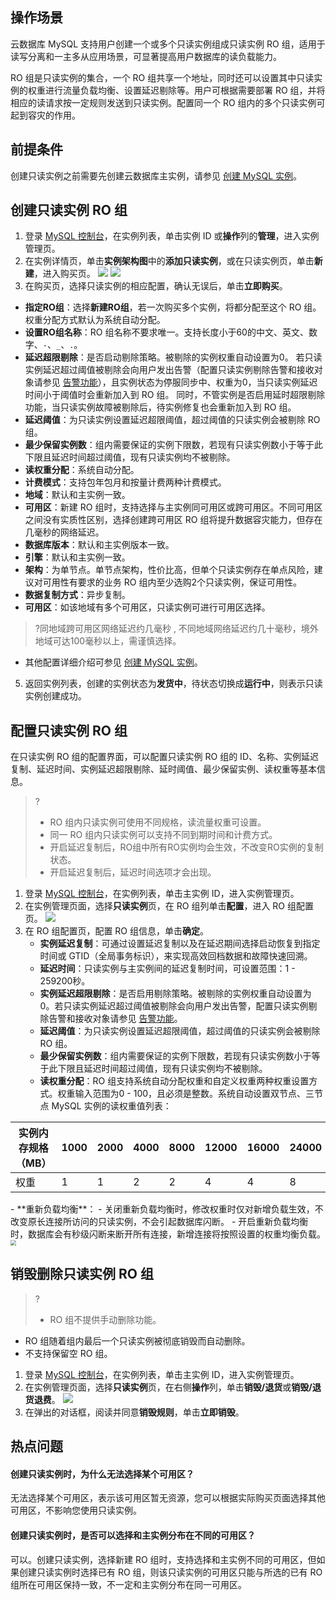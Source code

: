 ## 操作场景
云数据库 MySQL 支持用户创建一个或多个只读实例组成只读实例 RO 组，适用于读写分离和一主多从应用场景，可显著提高用户数据库的读负载能力。

RO 组是只读实例的集合，一个 RO 组共享一个地址，同时还可以设置其中只读实例的权重进行流量负载均衡、设置延迟剔除等。用户可根据需要部署 RO 组，并将相应的读请求按一定规则发送到只读实例。配置同一个 RO 组内的多个只读实例可起到容灾的作用。

## 前提条件
创建只读实例之前需要先创建云数据库主实例，请参见 [创建 MySQL 实例](https://cloud.tencent.com/document/product/236/46433)。

## 创建只读实例 RO 组
1. 登录 [MySQL 控制台](https://console.cloud.tencent.com/cdb/ )，在实例列表，单击实例 ID 或**操作**列的**管理**，进入实例管理页。
2. 在实例详情页，单击**实例架构图**中的**添加只读实例**，或在只读实例页，单击**新建**，进入购买页。
![](https://qcloudimg.tencent-cloud.cn/raw/99c706248d79daad89ec2ba14dd85eee.png)
![](https://qcloudimg.tencent-cloud.cn/raw/c4f55da8d715d578c9a4041ee232bef8.png)
3. 在购买页，选择只读实例的相应配置，确认无误后，单击**立即购买**。
 - **指定RO组**：选择**新建RO组**，若一次购买多个实例，将都分配至这个 RO 组。权重分配方式默认为系统自动分配。
 - **设置RO组名称**：RO 组名称不要求唯一。支持长度小于60的中文、英文、数字、`-`、`_`、`.`。
 - **延迟超限剔除**：是否启动剔除策略。被剔除的实例权重自动设置为0。
 若只读实例延迟超过阈值被剔除会向用户发出告警（配置只读实例剔除告警和接收对象请参见 [告警功能](https://cloud.tencent.com/document/product/236/8457)），且实例状态为停服同步中、权重为0，当只读实例延迟时间小于阈值时会重新加入到 RO 组。
 同时，不管实例是否启用延时超限剔除功能，当只读实例故障被剔除后，待实例修复也会重新加入到 RO 组。
 - **延迟阈值**：为只读实例设置延迟超限阈值，超过阈值的只读实例会被剔除 RO 组。
 - **最少保留实例数**：组内需要保证的实例下限数，若现有只读实例数小于等于此下限且延迟时间超过阈值，现有只读实例均不被剔除。
 - **读权重分配**：系统自动分配。
 - **计费模式**：支持包年包月和按量计费两种计费模式。
 - **地域**：默认和主实例一致。
 - **可用区**：新建 RO 组时，支持选择与主实例同可用区或跨可用区。不同可用区之间没有实质性区别，选择创建跨可用区 RO 组将提升数据容灾能力，但存在几毫秒的网络延迟。
 - **数据库版本**：默认和主实例版本一致。
 - **引擎**：默认和主实例一致。
 - **架构**：为单节点。单节点架构，性价比高，但单个只读实例存在单点风险，建议对可用性有要求的业务 RO 组内至少选购2个只读实例，保证可用性。
 - **数据复制方式**：异步复制。
 - **可用区**：如该地域有多个可用区，只读实例可进行可用区选择。
>?同地域跨可用区网络延迟约几毫秒 , 不同地域网络延迟约几十毫秒，境外地域可达100毫秒以上，需谨慎选择。
 - 其他配置详细介绍可参见 [创建 MySQL 实例](https://cloud.tencent.com/document/product/236/46433)。
5. 返回实例列表，创建的实例状态为**发货中**，待状态切换成**运行中**，则表示只读实例创建成功。

## 配置只读实例 RO 组
在只读实例 RO 组的配置界面，可以配置只读实例 RO 组的 ID、名称、实例延迟复制、延迟时间、实例延迟超限剔除、延时阈值、最少保留实例、读权重等基本信息。
>?
>- RO 组内只读实例可使用不同规格，读流量权重可设置。
>- 同一 RO 组内只读实例可以支持不同到期时间和计费方式。
>- 开启延迟复制后，RO组中所有RO实例均会生效，不改变RO实例的复制状态。
>- 开启延迟复制后，延迟时间选项才会出现。
>
1. 登录 [MySQL 控制台](https://console.cloud.tencent.com/cdb/ )，在实例列表，单击主实例 ID，进入实例管理页。
2. 在实例管理页面，选择**只读实例**页，在 RO 组列单击**配置**，进入 RO 组配置页。
![](https://qcloudimg.tencent-cloud.cn/raw/3008405ee0ca211ab5b6a96d468008b8.png)
3. 在 RO 组配置页，配置 RO 组信息，单击**确定**。
   - **实例延迟复制**：可通过设置延迟复制以及在延迟期间选择启动恢复到指定时间或 GTID（全局事务标识），来实现高效回档数据和故障快速回溯。
   - **延迟时间**：只读实例与主实例间的延迟复制时间，可设置范围：1 - 259200秒。
   - **实例延迟超限剔除**：是否启用剔除策略。被剔除的实例权重自动设置为0。若只读实例延迟超过阈值被剔除会向用户发出告警，配置只读实例剔除告警和接收对象请参见 [告警功能](https://cloud.tencent.com/document/product/236/8457)。
   - **延迟阈值**：为只读实例设置延迟超限阈值，超过阈值的只读实例会被剔除 RO 组。
   - **最少保留实例数**：组内需要保证的实例下限数，若现有只读实例数小于等于此下限且延迟时间超过阈值，现有只读实例均不被剔除。
   - **读权重分配**：RO 组支持系统自动分配权重和自定义权重两种权重设置方式。权重输入范围为0 - 100，且必须是整数。系统自动设置双节点、三节点 MySQL 实例的读权重值列表：
<table>
<thead><tr>
<th>实例内存规格（MB）</th>
<th>1000</th><th>2000</th><th>4000</th><th>8000</th><th>12000</th><th>16000</th><th>24000</th><th>32000</th><th>48000</th><th>64000</th><th>96000</th><th>128000</th><th>244000</th><th>488000</th>
</tr></thead>
<tbody><tr>
<td>权重</td>
<td>1</td><td>1</td><td>2</td><td>2</td><td>4</td><td>4</td><td>8</td><td>8</td><td>10</td><td>12</td><td>14</td><td>16</td><td>26</td><td>50</td></tr>
</tbody></table>
 - **重新负载均衡**：
    - 关闭重新负载均衡时，修改权重时仅对新增负载生效，不改变原长连接所访问的只读实例，不会引起数据库闪断。
    - 开启重新负载均衡时，数据库会有秒级闪断来断开所有连接，新增连接将按照设置的权重均衡负载。
<img src="https://qcloudimg.tencent-cloud.cn/raw/efb2710bcf280c1eabb7ded66376cb71.png"  style="zoom:55%;">


## 销毁删除只读实例 RO 组
>?
>- RO 组不提供手动删除功能。
- RO 组随着组内最后一个只读实例被彻底销毁而自动删除。
- 不支持保留空 RO 组。
>
1. 登录 [MySQL 控制台](https://console.cloud.tencent.com/cdb/ )，在实例列表，单击主实例 ID，进入实例管理页。
2. 在实例管理页面，选择**只读实例**页，在右侧**操作**列，单击**销毁/退货**或**销毁/退货退费**。
![](https://qcloudimg.tencent-cloud.cn/raw/f36ebd7c80bfe9467c6ecc602b27f1c1.png)
3. 在弹出的对话框，阅读并同意**销毁规则**，单击**立即销毁**。

## 热点问题
#### 创建只读实例时，为什么无法选择某个可用区？
无法选择某个可用区，表示该可用区暂无资源，您可以根据实际购买页面选择其他可用区，不影响您使用只读实例。

#### 创建只读实例时，是否可以选择和主实例分布在不同的可用区？
可以。创建只读实例，选择新建 RO 组时，支持选择和主实例不同的可用区，但如果创建只读实例时选择已有 RO 组，则该只读实例的可用区只能与所选的已有 RO 组所在可用区保持一致，不一定和主实例分布在同一可用区。
